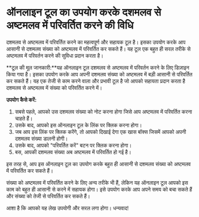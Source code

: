 ऑनलाइन टूल का उपयोग करके दशमलव से अष्टमलव में परिवर्तित करने की विधि
====================================================================

दशमलव से अष्टमलव में परिवर्तित करने का महत्वपूर्ण और सहायक टूल है। इसका उपयोग करके आप आसानी से दशमलव संख्या को अष्टमलव में परिवर्तित कर सकते हैं। यह टूल एक बहुत ही सरल तरीके से अष्टमलव में परिवर्तन करने की सुविधा प्रदान करता है।

**टूल की मूल जानकारी:**यह ऑनलाइन टूल दशमलव से अष्टमलव में परिवर्तन करने के लिए डिज़ाइन किया गया है। इसका उपयोग करके आप अपनी दशमलव संख्या को अष्टमलव में बड़ी आसानी से परिवर्तित कर सकते हैं। यह एक तेजी से काम करने वाला और प्रभावी टूल है जो आपको सहायता प्रदान करता है दशमलव से अष्टमलव में संख्या को परिवर्तित करने में।

**उपयोग कैसे करें:**

1. सबसे पहले, आपको उस दशमलव संख्या को नोट करना होगा जिसे आप अष्टमलव में परिवर्तित करना चाहते हैं।
2. उसके बाद, आपको इस ऑनलाइन टूल के लिंक पर क्लिक करना होगा।
3. जब आप इस लिंक पर क्लिक करेंगे, तो आपको दिखाई देगा एक खास बॉक्स जिसमें आपको अपनी दशमलव संख्या डालनी होगी।
4. उसके बाद, आपको "परिवर्तित करें" बटन पर क्लिक करना होगा।
5. बस, आपकी दशमलव संख्या अब अष्टमलव में परिवर्तित हो गई है।

इस तरह से, आप इस ऑनलाइन टूल का उपयोग करके बहुत ही आसानी से दशमलव संख्या को अष्टमलव में परिवर्तित कर सकते हैं।

संख्या को अष्टमलव में परिवर्तित करने के लिए अन्य तरीके भी हैं, लेकिन यह ऑनलाइन टूल आपको इस काम को बहुत ही आसानी से करने में सहायक होगा। इसे उपयोग करके आप अपने समय को बचा सकते हैं और संख्या को तेजी से परिवर्तित कर सकते हैं।

आशा है कि आपको यह लेख उपयोगी और सरल लगा होगा। धन्यवाद!